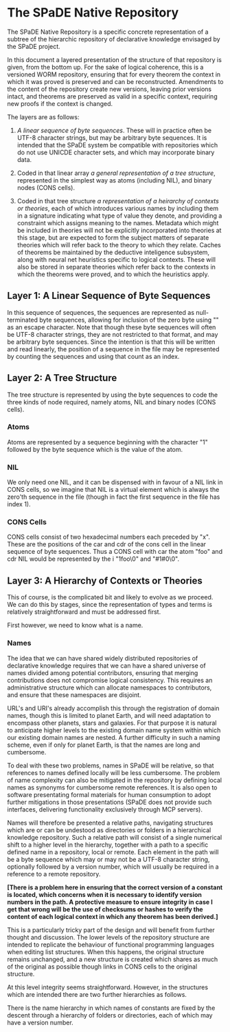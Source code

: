 # The SPaDE Native Repository

The SPaDE Native Repository is a specific concrete representation of a subtree of the hierarchic repository of declarative knowledge envisaged by the SPaDE project.

In this document a layered presentation of the structure of that repository is given, from the bottom up.
For the sake of logical coherence, this is a versioned WORM repository, ensuring that for every theorem the context in which it was proved is preserved and can be reconstructed.
Amendments to the content of the repository create new versions, leaving prior versions intact, and theorems are preserved as valid in a specific context, requiring new proofs if the context is changed.

The layers are as follows:

1. *A linear sequence of byte sequences*.  These will in practice often be UTF-8 character strings, but may be arbitrary byte sequences.  It is intended that the SPaDE system be compatible with repositories which do not use UNICDE character sets, and which may incorporate binary data.

2. Coded in that linear array *a general representation of a tree structure*, represented in the simplest way as atoms (including NIL), and binary nodes (CONS cells).

3. Coded in that tree structure *a representation of a heirarchy of contexts or theories*, each of which introduces various names by including them in a signature indicating what type of value they denote, and providing a constraint which assigns meaning to the names.
Metadata which might be included in theories will not be explicitly incorporated into theories at this stage, but are expected to form the subject matters of separate theories which will refer back to the theory to which they relate.
Caches of theorems be maintained by the deductive inteligence subsystem, along with neural net heuristics specific to logical contexts.
These will also be stored in separate theories which refer back to the contexts in which the theorems were proved, and to which the heuristics apply.

## Layer 1: A Linear Sequence of Byte Sequences

In this sequence of sequences, the sequences are represented as null-terminated byte sequences, allowing for inclusion of the zero byte using "\" as an escape character.
Note that though these byte sequences will often be UTF-8 character strings, they are not restricted to that format, and may be arbitrary byte sequences.
Since the intention is that this will be written and read linearly, the position of a sequence in the file may be represented by counting the sequences and using that count as an index.

## Layer 2: A Tree Structure

The tree structure is represented by using the byte sequences to code the three kinds of node required, namely atoms, NIL and binary nodes (CONS cells).

### Atoms

Atoms are represented by a sequence beginning with the character "1" followed by the byte sequence which is the value of the atom.

### NIL

We only need one NIL, and it can be dispensed with in favour of a NIL link in CONS cells, so we imagine that NIL is a virtual element which is always the zero'th sequence in the file (though in fact the first sequence in the file has index 1).

### CONS Cells

CONS cells consist of two hexadecimal numbers each preceded by "x".
These are the positions of the car and cdr of the cons cell in the linear sequence of byte sequences.
Thus a CONS cell with car the atom "foo" and cdr NIL would be represented by the i "1foo\0" and "#1#0\0".

## Layer 3: A Hierarchy of Contexts or Theories

This of course, is the complicated bit and likely to evolve as we proceed.
We can do this by stages, since the representation of types and terms is relatively straightforward and must be addressed first.

First however, we need to know what is a name.

### Names

The idea that we can have shared widely distributed repositories of declarative knowledge requires that we can have a shared universe of names divided among potential contributors, ensuring that merging contributions does not compromise logical consistency.
This requires an administrative structure which can allocate namespaces to contributors, and ensure that these namespaces are disjoint.

URL's and URI's already accomplish this through the registration of domain names, though this is limited to planet Earth, and will need adaptation to encompass other planets, stars and galaxies.
For that purpose it is natural to anticipate higher levels to the existing domain name system within which our existing domain names are nested.
A further difficulty in such a naming scheme, even if only for planet Earth, is that the names are long and cumbersome.

To deal with these two problems, names in SPaDE will be relative, so that references to names defined locally will be less cumbersome.
The problem of name complexity can also be mitigated in the repository by defining local names as synonyms for cumbersome remote references.
It is also open to software presentating formal materials for human consumption to adopt further mitigations in those presentations (SPaDE does not provide such interfaces, delivering functionality exclusively through MCP servers).

Names will therefore be presented a relative paths, navigating structures which are or can be undestood as directories or folders in a hierarchical knowledge repository.
Such a relative path will consist of a single numerical shift to a higher level in the hierarchy, together with a path to a specific defined name in a repository, local or remote.
Each element in the path will be a byte sequence which may or may not be a UTF-8 character string, optionally followed by a version number, which will usually be required in a reference to a remote repository.

**[There is a problem here in ensuring that the correct version of a constant is located, which concerns when it is necessary to identify version numbers in the path.
A protective measure to ensure integrity in case I get that wrong will be the use of checksums or hashes to verify the content of each logical context in which any theorem has been derived.]**

This is a particularly tricky part of the design and will benefit from further thought and discussion.
The lower levels of the repository structure are intended to replicate the behaviour of functional programming languages when editing list structures.
When this happens, the original structure remains unchanged, and a new structure is created which shares as much of the original as possible though links in CONS cells to the original structure.

At this level integrity seems straightforward.
However, in the structures which are intended there are two further hierarchies as follows.

There is the name hierarchy in which names of constants are fixed by the descent through a hierarchy of folders or directories, each of which may have a version number.
